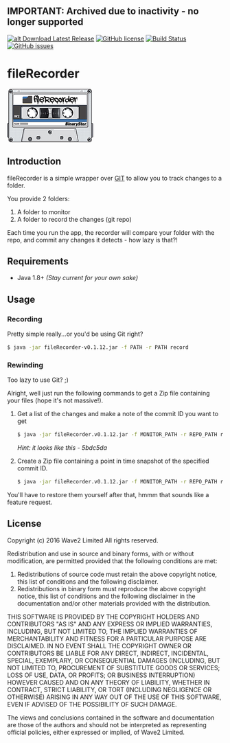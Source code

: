 ## IMPORTANT: Archived due to inactivity - no longer supported

[![alt Download Latest Release](https://img.shields.io/badge/download-v0.1.12-blue.svg)](https://github.com/wave2/filerecorder/releases/download/v0.1.12/fileRecorder-v0.1.12.jar) [![GitHub license](https://img.shields.io/badge/license-BSD-blue.svg)](https://raw.githubusercontent.com/wave2/filerecorder/master/LICENSE) [![Build Status](https://travis-ci.org/wave2/filerecorder.svg?branch=master)](https://travis-ci.org/wave2/filerecorder) [![GitHub issues](https://img.shields.io/github/issues/wave2/filerecorder.svg)](https://github.com/wave2/filerecorder/issues)
# fileRecorder
![alt fileRecorder Logo](https://raw.githubusercontent.com/wave2/filerecorder/gh-pages/images/fileRecorderLogo.jpg)

## Introduction
fileRecorder is a simple wrapper over [GIT](https://git-scm.com/) to allow you to track changes to a folder.

You provide 2 folders:

1. A folder to monitor
2. A folder to record the changes (git repo)

Each time you run the app, the recorder will compare your folder with the repo, and commit any changes it detects - how lazy is that?!

## Requirements
 * Java 1.8+ *(Stay current for your own sake)*

## Usage
### Recording
Pretty simple really...or you'd be using Git right?
```bash
$ java -jar fileRecorder-v0.1.12.jar -f PATH -r PATH record
```
### Rewinding
Too lazy to use Git? ;)

Alright, well just run the following commands to get a Zip file containing your files (hope it's not massive!).

 1. Get a list of the changes and make a note of the commit ID you want to get

    ```bash
    $ java -jar fileRecorder.v0.1.12.jar -f MONITOR_PATH -r REPO_PATH rewind
    ```
    *Hint: it looks like this - 5bdc5da*
 2. Create a Zip file containing a point in time snapshot of the specified commit ID.

    ```bash
    $ java -jar fileRecorder.v0.1.12.jar -f MONITOR_PATH -r REPO_PATH rewind [commitID]
    ```

You'll have to restore them yourself after that, hmmm that sounds like a feature request.

## License
Copyright (c) 2016 Wave2 Limited
All rights reserved.

Redistribution and use in source and binary forms, with or without
modification, are permitted provided that the following conditions are met:

1. Redistributions of source code must retain the above copyright notice, this
   list of conditions and the following disclaimer.
2. Redistributions in binary form must reproduce the above copyright notice,
   this list of conditions and the following disclaimer in the documentation
   and/or other materials provided with the distribution.

THIS SOFTWARE IS PROVIDED BY THE COPYRIGHT HOLDERS AND CONTRIBUTORS "AS IS" AND
ANY EXPRESS OR IMPLIED WARRANTIES, INCLUDING, BUT NOT LIMITED TO, THE IMPLIED
WARRANTIES OF MERCHANTABILITY AND FITNESS FOR A PARTICULAR PURPOSE ARE
DISCLAIMED. IN NO EVENT SHALL THE COPYRIGHT OWNER OR CONTRIBUTORS BE LIABLE FOR
ANY DIRECT, INDIRECT, INCIDENTAL, SPECIAL, EXEMPLARY, OR CONSEQUENTIAL DAMAGES
(INCLUDING, BUT NOT LIMITED TO, PROCUREMENT OF SUBSTITUTE GOODS OR SERVICES;
LOSS OF USE, DATA, OR PROFITS; OR BUSINESS INTERRUPTION) HOWEVER CAUSED AND
ON ANY THEORY OF LIABILITY, WHETHER IN CONTRACT, STRICT LIABILITY, OR TORT
(INCLUDING NEGLIGENCE OR OTHERWISE) ARISING IN ANY WAY OUT OF THE USE OF THIS
SOFTWARE, EVEN IF ADVISED OF THE POSSIBILITY OF SUCH DAMAGE.

The views and conclusions contained in the software and documentation are those
of the authors and should not be interpreted as representing official policies,
either expressed or implied, of Wave2 Limited.
